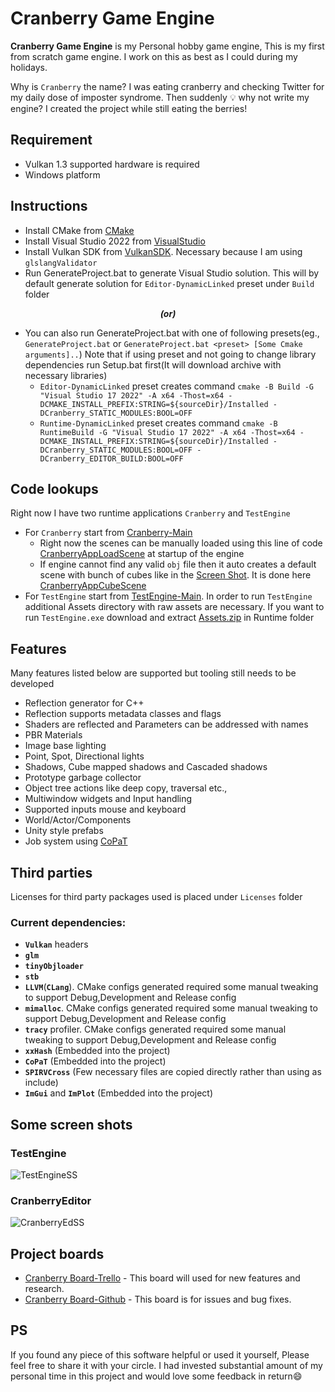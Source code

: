 # Cranberry Game Engine

**Cranberry Game Engine** is my Personal hobby game engine, This is my first from scratch game engine. I work on this as best as I could during my holidays.

Why is `Cranberry` the name? I was eating cranberry and checking Twitter for my daily dose of imposter syndrome. Then suddenly 💡 why not write my engine? I created the project while still eating the berries!

## Requirement
* Vulkan 1.3 supported hardware is required
* Windows platform

## Instructions

* Install CMake from [CMake]
* Install Visual Studio 2022 from [VisualStudio]
* Install Vulkan SDK from [VulkanSDK]. Necessary because I am using `glslangValidator`
* Run GenerateProject.bat to generate Visual Studio solution. This will by default generate solution for `Editor-DynamicLinked` preset under `Build` folder

***<p align="center">(or)</p>***

* You can also run GenerateProject.bat with one of following presets(eg., `GenerateProject.bat` or `GenerateProject.bat <preset> [Some Cmake arguments]..`)
Note that if using preset and not going to change library dependencies run Setup.bat first(It will download archive with necessary libraries)
    - `Editor-DynamicLinked` preset creates command `cmake -B Build -G "Visual Studio 17 2022" -A x64 -Thost=x64 -DCMAKE_INSTALL_PREFIX:STRING=${sourceDir}/Installed -DCranberry_STATIC_MODULES:BOOL=OFF`
    - `Runtime-DynamicLinked` preset creates command `cmake -B RuntimeBuild -G "Visual Studio 17 2022" -A x64 -Thost=x64 -DCMAKE_INSTALL_PREFIX:STRING=${sourceDir}/Installed -DCranberry_STATIC_MODULES:BOOL=OFF -DCranberry_EDITOR_BUILD:BOOL=OFF`
    

## Code lookups
Right now I have two runtime applications `Cranberry` and `TestEngine`

* For `Cranberry` start from [Cranberry-Main]
    - Right now the scenes can be manually loaded using this line of code [CranberryAppLoadScene] at startup of the engine
    - If engine cannot find any valid `obj` file then it auto creates a default scene with bunch of cubes like in the [Screen Shot](#CranberryEditor). It is done here [CranberryAppCubeScene]
* For `TestEngine` start from [TestEngine-Main]. In order to run `TestEngine` additional Assets directory with raw assets are necessary. If you want to run `TestEngine.exe` download and extract [Assets.zip] in Runtime folder

## Features
Many features listed below are supported but tooling still needs to be developed
* Reflection generator for C++
* Reflection supports metadata classes and flags
* Shaders are reflected and Parameters can be addressed with names
* PBR Materials
* Image base lighting
* Point, Spot, Directional lights
* Shadows, Cube mapped shadows and Cascaded shadows
* Prototype garbage collector
* Object tree actions like deep copy, traversal etc.,
* Multiwindow widgets and Input handling
* Supported inputs mouse and keyboard
* World/Actor/Components
* Unity style prefabs
* Job system using [CoPaT]
    
## Third parties
Licenses for third party packages used is placed under `Licenses` folder
### Current dependencies:
* **`Vulkan`** headers
* **`glm`**
* **`tinyObjloader`**
* **`stb`**
* **`LLVM`**(**`CLang`**). CMake configs generated required some manual tweaking to support Debug,Development and Release config
* **`mimalloc`**. CMake configs generated required some manual tweaking to support Debug,Development and Release config
* **`tracy`** profiler. CMake configs generated required some manual tweaking to support Debug,Development and Release config
* **`xxHash`** (Embedded into the project)
* **`CoPaT`** (Embedded into the project)
* **`SPIRVCross`** (Few necessary files are copied directly rather than using as include)
* **`ImGui`** and **`ImPlot`** (Embedded into the project)

## Some screen shots

### TestEngine
![TestEngineSS]

### CranberryEditor
![CranberryEdSS]

## Project boards
* [Cranberry Board-Trello] - This board will used for new features and research.
* [Cranberry Board-Github] - This board is for issues and bug fixes.

## PS
If you found any piece of this software helpful or used it yourself, Please feel free to share it with your circle. I had invested substantial amount of my personal time in this project and would love some feedback in return😄


[//]: # (Below are link reference definitions)
[CMake]: https://cmake.org/download/
[VisualStudio]: https://visualstudio.microsoft.com/downloads/
[VulkanSDK]: https://vulkan.lunarg.com/
[CoPaT]: https://github.com/jeslaspravin/CoPaT
[Assets.zip]: https://drive.google.com/file/d/1UenyueBcAzApXHIep02ZaDYXuvtzqNjP/view?usp=sharing

[Cranberry-Main]: https://github.com/jeslaspravin/Cranberry/blob/main/Source/Runtime/EngineModules/Cranberry/Private/EngineMain.cpp#L22
[TestEngine-Main]: https://github.com/jeslaspravin/Cranberry/blob/main/Source/Runtime/ExampleModules/TestEngine/Private/StartMain.cpp#L44
[TestEngineSS]: https://jeslaspravin.github.io/assets/images/CranberryEngine/TestEngine(08-01-2023).jpg
[CranberryEdSS]: https://jeslaspravin.github.io/assets/images/CranberryEngine/CranberryEngine(08-01-2023).jpg
[CranberryAppLoadScene]: https://github.com/jeslaspravin/Cranberry/blob/main/Source/Runtime/EngineModules/Cranberry/Private/CranberryEngineApp.cpp#L274
[CranberryAppCubeScene]: https://github.com/jeslaspravin/Cranberry/blob/main/Source/Runtime/EngineModules/Cranberry/Private/CranberryEngineApp.cpp#L326
[Cranberry Board-Trello]: https://trello.com/b/ZvopPmvj
[Cranberry Board-Github]: https://github.com/users/jeslaspravin/projects/4 